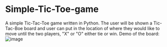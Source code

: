# Simple-Tic-Toe-game
A simple Tic-Tac-Toe game written in Python. 
The user will be shown a Tic-Tac-Boe board and user can put in the location of where they would like to move until the two players, "X" or "O" either tie or win.
Demo of the board:
![image](https://user-images.githubusercontent.com/68848197/110233916-6982ad80-7f38-11eb-9904-83adc2d40a16.png)
